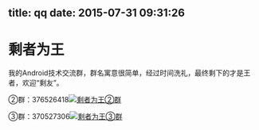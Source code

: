 title: qq
date: 2015-07-31 09:31:26
---
<h1> 剩者为王</h1>

我的Android技术交流群，群名寓意很简单，经过时间洗礼，最终剩下的才是王者，欢迎“剩友”。<br>

②群：376526418<a target="_blank" href="http://shang.qq.com/wpa/qunwpa?idkey=832e7ce9d313be07ed4e3cadb61752bd384b11c63f41728317cfd887f23d09aa"><img border="0" src="http://pub.idqqimg.com/wpa/images/group.png" alt="剩者为王②群" title="剩者为王②群"></a>

③群：370527306<a target="_blank" href="http://shang.qq.com/wpa/qunwpa?idkey=0a992ba077da4c8325cbfef1c9e81f0443ffb782a0f2135c1a8f7326baac58ac"><img border="0" src="http://pub.idqqimg.com/wpa/images/group.png" alt="剩者为王③群" title="剩者为王③群"></a>
 